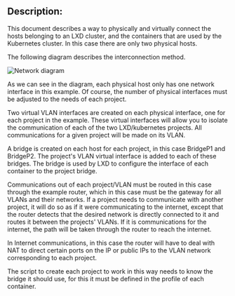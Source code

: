 ## Description:

This document describes a way to physically and virtually connect the hosts belonging to an LXD cluster, and the containers that are used by the Kubernetes cluster. In this case there are only two physical hosts.

The following diagram describes the interconnection method.

![Network diagram](assets/cluster-example1.vpd.png)

As we can see in the diagram, each physical host only has one network interface in this example. Of course, the number of physical interfaces must be adjusted to the needs of each project.

Two virtual VLAN interfaces are created on each physical interface, one for each project in the example. These virtual interfaces will allow you to isolate the communication of each of the two LXD/kubernetes projects. All communications for a given project will be made on its VLAN.

A bridge is created on each host for each project, in this case BridgeP1 and BridgeP2. The project's VLAN virtual interface is added to each of these bridges. The bridge is used by LXD to configure the interface of each container to the project bridge.

Communications out of each project/VLAN must be routed in this case through the example router, which in this case must be the gateway for all VLANs and their networks. If a project needs to communicate with another project, it will do so as if it were communicating to the internet, except that the router detects that the desired network is directly connected to it and routes it between the projects' VLANs. If it is communications for the internet, the path will be taken through the router to reach the internet.

In Internet communications, in this case the router will have to deal with NAT to direct certain ports on the IP or public IPs to the VLAN network corresponding to each project.

The script to create each project to work in this way needs to know the bridge it should use, for this it must be defined in the profile of each container.

